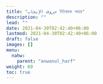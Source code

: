 ```yaml
---
title: "حروف الإيجاب ইতিবাচক অব্যয়"
description: ""
lead: ""
date: 2021-04-30T02:42:40+06:00
lastmod: 2021-04-30T02:42:40+06:00
draft: false
images: []
menu: 
  nahw:
    parent: "anwanul_harf"
weight: 60
toc: true
---
```



